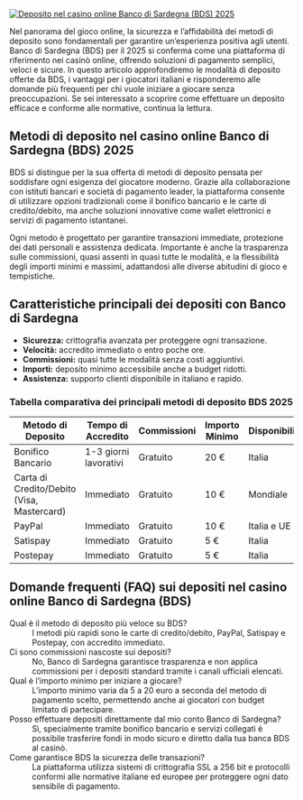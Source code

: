 [![Deposito nel casino online Banco di Sardegna (BDS) 2025](https://123-caf.pages.dev/gitsignup.png)](https://vrmoo.ru/Bt82HjjY)

<p>Nel panorama del gioco online, la sicurezza e l’affidabilità dei metodi di deposito sono fondamentali per garantire un’esperienza positiva agli utenti. Banco di Sardegna (BDS) per il 2025 si conferma come una piattaforma di riferimento nei casinò online, offrendo soluzioni di pagamento semplici, veloci e sicure. In questo articolo approfondiremo le modalità di deposito offerte da BDS, i vantaggi per i giocatori italiani e risponderemo alle domande più frequenti per chi vuole iniziare a giocare senza preoccupazioni. Se sei interessato a scoprire come effettuare un deposito efficace e conforme alle normative, continua la lettura.</p>  <h2>Metodi di deposito nel casino online Banco di Sardegna (BDS) 2025</h2> <p>BDS si distingue per la sua offerta di metodi di deposito pensata per soddisfare ogni esigenza del giocatore moderno. Grazie alla collaborazione con istituti bancari e società di pagamento leader, la piattaforma consente di utilizzare opzioni tradizionali come il bonifico bancario e le carte di credito/debito, ma anche soluzioni innovative come wallet elettronici e servizi di pagamento istantanei.</p> <p>Ogni metodo è progettato per garantire transazioni immediate, protezione dei dati personali e assistenza dedicata. Importante è anche la trasparenza sulle commissioni, quasi assenti in quasi tutte le modalità, e la flessibilità degli importi minimi e massimi, adattandosi alle diverse abitudini di gioco e tempistiche.</p>  <h2>Caratteristiche principali dei depositi con Banco di Sardegna</h2> <ul> <li><strong>Sicurezza:</strong> crittografia avanzata per proteggere ogni transazione.</li> <li><strong>Velocità:</strong> accredito immediato o entro poche ore.</li> <li><strong>Commissioni:</strong> quasi tutte le modalità senza costi aggiuntivi.</li> <li><strong>Importi:</strong> deposito minimo accessibile anche a budget ridotti.</li> <li><strong>Assistenza:</strong> supporto clienti disponibile in italiano e rapido.</li> </ul>  <h3>Tabella comparativa dei principali metodi di deposito BDS 2025</h3> <table> <thead> <tr> <th>Metodo di Deposito</th> <th>Tempo di Accredito</th> <th>Commissioni</th> <th>Importo Minimo</th> <th>Disponibilità</th> </tr> </thead> <tbody> <tr> <td>Bonifico Bancario</td> <td>1-3 giorni lavorativi</td> <td>Gratuito</td> <td>20 €</td> <td>Italia</td> </tr> <tr> <td>Carta di Credito/Debito (Visa, Mastercard)</td> <td>Immediato</td> <td>Gratuito</td> <td>10 €</td> <td>Mondiale</td> </tr> <tr> <td>PayPal</td> <td>Immediato</td> <td>Gratuito</td> <td>10 €</td> <td>Italia e UE</td> </tr> <tr> <td>Satispay</td> <td>Immediato</td> <td>Gratuito</td> <td>5 €</td> <td>Italia</td> </tr> <tr> <td>Postepay</td> <td>Immediato</td> <td>Gratuito</td> <td>5 €</td> <td>Italia</td> </tr> </tbody> </table>  <h2>Domande frequenti (FAQ) sui depositi nel casino online Banco di Sardegna (BDS)</h2> <dl> <dt>Qual è il metodo di deposito più veloce su BDS?</dt> <dd>I metodi più rapidi sono le carte di credito/debito, PayPal, Satispay e Postepay, con accredito immediato.</dd>  <dt>Ci sono commissioni nascoste sui depositi?</dt> <dd>No, Banco di Sardegna garantisce trasparenza e non applica commissioni per i depositi standard tramite i canali ufficiali elencati.</dd>  <dt>Qual è l’importo minimo per iniziare a giocare?</dt> <dd>L’importo minimo varia da 5 a 20 euro a seconda del metodo di pagamento scelto, permettendo anche ai giocatori con budget limitato di partecipare.</dd>  <dt>Posso effettuare depositi direttamente dal mio conto Banco di Sardegna?</dt> <dd>Sì, specialmente tramite bonifico bancario e servizi collegati è possibile trasferire fondi in modo sicuro e diretto dalla tua banca BDS al casinò.</dd>  <dt>Come garantisce BDS la sicurezza delle transazioni?</dt> <dd>La piattaforma utilizza sistemi di crittografia SSL a 256 bit e protocolli conformi alle normative italiane ed europee per proteggere ogni dato sensibile di pagamento.</dd> </dl>